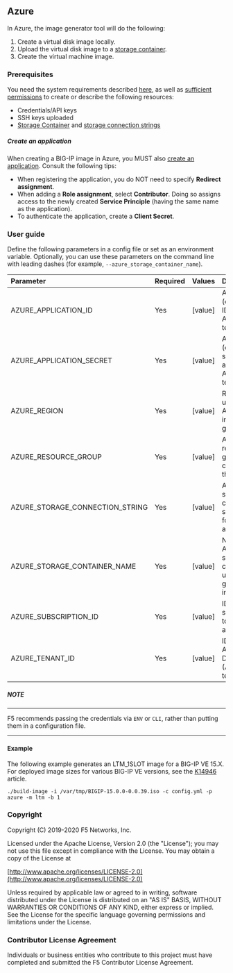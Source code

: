 ## Azure

In Azure, the image generator tool will do the following:

1. Create a virtual disk image locally.
2. Upload the virtual disk image to a [storage container][1].
3. Create the virtual machine image.

### Prerequisites

You need the system requirements described [here](../../../README.md), as well as [sufficient permissions][2] to create or describe the following resources:

* Credentials/API keys
* SSH keys uploaded
* [Storage Container][1] and [storage connection strings][3]

##### Create an application

When creating a BIG-IP image in Azure, you MUST also [create an application][4]. Consult the following tips:

* When registering the application, you do NOT need to specify **Redirect assignment**.
* When adding a **Role assignment**, select **Contributor**. Doing so assigns access to the newly created **Service Principle** (having the same name as the application).  
* To authenticate the application, create a **Client Secret**.

###  User guide

Define the following parameters in a config file or set as an environment variable.  Optionally, you can use these parameters on the command line with leading dashes (for example, `--azure_storage_container_name`).

|Parameter|Required|Values|Description|
|:--------|:-------|:-----|:----------|
|AZURE_APPLICATION_ID|Yes|[value]|Application (client role) ID to access Azure tenant.|
|AZURE_APPLICATION_SECRET|Yes|[value]|Application (client role) secret to access Azure tenant.|
|AZURE_REGION|Yes|[value]|Region to use for Azure image generation.|
|AZURE_RESOURCE_GROUP|Yes|[value]|Azure resource group containing the images.|
|AZURE_STORAGE_CONNECTION_STRING|Yes|[value]|Azure storage connection string used for account access.|
|AZURE_STORAGE_CONTAINER_NAME|Yes|[value]|Name of Azure storage container to use for generated images.|
|AZURE_SUBSCRIPTION_ID|Yes|[value]|ID of subscription to Azure account.|
|AZURE_TENANT_ID|Yes|[value]|ID of Azure Active Directory (Azure AD) tenant.|

##### NOTE
-----------

F5 recommends passing the credentials via `ENV` or `CLI`, rather than putting them in a configuration file.

-----------------

#### Example

The following example generates an  LTM_1SLOT image for a BIG-IP VE 15.X. For deployed image sizes for various BIG-IP VE versions, see the [K14946][5] article.

```
./build-image -i /var/tmp/BIGIP-15.0.0-0.0.39.iso -c config.yml -p azure -m ltm -b 1

```

### Copyright

Copyright (C) 2019-2020 F5 Networks, Inc.

Licensed under the Apache License, Version 2.0 (the "License"); you may not
use this file except in compliance with the License. You may obtain a copy of
the License at  

[http://www.apache.org/licenses/LICENSE-2.0](http://www.apache.org/licenses/LICENSE-2.0)  

Unless required by applicable law or agreed to in writing, software
distributed under the License is distributed on an "AS IS" BASIS, WITHOUT
WARRANTIES OR CONDITIONS OF ANY KIND, either express or implied. See the
License for the specific language governing permissions and limitations under
the License.


### Contributor License Agreement

Individuals or business entities who contribute to this project must have
completed and submitted the F5 Contributor License Agreement.




[1]: https://docs.microsoft.com/en-us/rest/api/storageservices/create-container
[2]: https://docs.microsoft.com/en-us/azure/active-directory/develop/howto-create-service-principal-portal
[3]: https://docs.microsoft.com/en-us/azure/storage/common/storage-configure-connection-string
[4]: https://docs.microsoft.com/en-us/azure/active-directory/develop/howto-create-service-principal-portal
[5]: https://support.f5.com/csp/article/K14946


